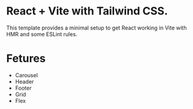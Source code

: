 # React + Vite with Tailwind CSS.

This template provides a minimal setup to get React working in Vite with HMR and some ESLint rules.


# Fetures
- Carousel
- Header
- Footer
- Grid
- Flex
